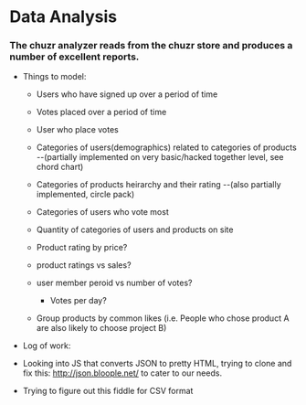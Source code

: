 # Data Analysis

### The chuzr analyzer reads from the chuzr store and produces a number of excellent reports.

* Things to model:
  * Users who have signed up over a period of time
  * Votes placed over a period of time
  * User who place votes
  

  * Categories of users(demographics) related to categories of products 
      --(partially implemented on very basic/hacked together level, see chord chart)
  * Categories of products heirarchy and their rating
      --(also partially implemented, circle pack)
  * Categories of users who vote most
  * Quantity of categories of users and products on site
  * Product rating by price?
  * product ratings vs sales?
  * user member peroid vs number of votes?
      * Votes per day?
  * Group products by common likes (i.e. People who chose product A are also likely to choose project B)


* Log of work:
* Looking into JS that converts JSON to pretty HTML, trying to clone and fix this: http://json.bloople.net/ to cater to our needs.
* Trying to figure out this fiddle for CSV format
